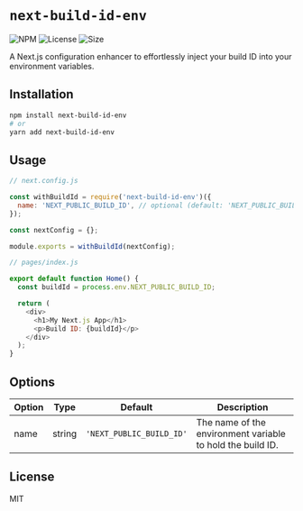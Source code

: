 # `next-build-id-env`

![NPM](https://img.shields.io/npm/v/next-build-id-env.svg)
![License](https://img.shields.io/npm/l/next-build-id-env)
![Size](https://img.shields.io/bundlephobia/min/next-build-id-env)

A Next.js configuration enhancer to effortlessly inject your build ID into your environment variables.

## Installation

```bash
npm install next-build-id-env
# or
yarn add next-build-id-env
```

## Usage


```js
// next.config.js

const withBuildId = require('next-build-id-env')({
  name: 'NEXT_PUBLIC_BUILD_ID', // optional (default: 'NEXT_PUBLIC_BUILD_ID')
});

const nextConfig = {};

module.exports = withBuildId(nextConfig);
```

```js
// pages/index.js

export default function Home() {
  const buildId = process.env.NEXT_PUBLIC_BUILD_ID;

  return (
    <div>
      <h1>My Next.js App</h1>
      <p>Build ID: {buildId}</p>
    </div>
  );
}
```

## Options

| Option | Type   | Default               | Description                                        |
|--------|--------|-----------------------|----------------------------------------------------|
| name   | string | `'NEXT_PUBLIC_BUILD_ID'` | The name of the environment variable to hold the build ID. |



## License
MIT

